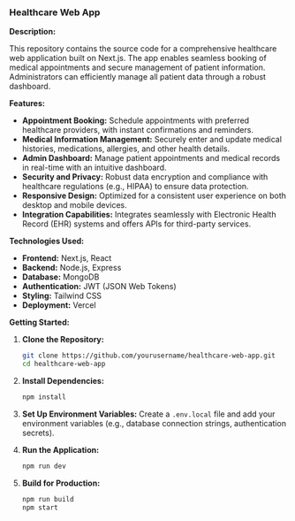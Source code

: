 ### Healthcare Web App

**Description:**

This repository contains the source code for a comprehensive healthcare web application built on Next.js. The app enables seamless booking of medical appointments and secure management of patient information. Administrators can efficiently manage all patient data through a robust dashboard.

**Features:**

- **Appointment Booking:** Schedule appointments with preferred healthcare providers, with instant confirmations and reminders.
- **Medical Information Management:** Securely enter and update medical histories, medications, allergies, and other health details.
- **Admin Dashboard:** Manage patient appointments and medical records in real-time with an intuitive dashboard.
- **Security and Privacy:** Robust data encryption and compliance with healthcare regulations (e.g., HIPAA) to ensure data protection.
- **Responsive Design:** Optimized for a consistent user experience on both desktop and mobile devices.
- **Integration Capabilities:** Integrates seamlessly with Electronic Health Record (EHR) systems and offers APIs for third-party services.

**Technologies Used:**

- **Frontend:** Next.js, React
- **Backend:** Node.js, Express
- **Database:** MongoDB
- **Authentication:** JWT (JSON Web Tokens)
- **Styling:** Tailwind CSS
- **Deployment:** Vercel

**Getting Started:**

1. **Clone the Repository:**
   ```bash
   git clone https://github.com/yourusername/healthcare-web-app.git
   cd healthcare-web-app
   ```

2. **Install Dependencies:**
   ```bash
   npm install
   ```

3. **Set Up Environment Variables:**
   Create a `.env.local` file and add your environment variables (e.g., database connection strings, authentication secrets).

4. **Run the Application:**
   ```bash
   npm run dev
   ```

5. **Build for Production:**
   ```bash
   npm run build
   npm start
   ```
